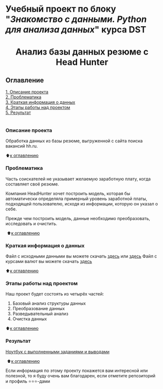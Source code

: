 # Учебный проект по блоку "_Знакомство с данными. Python для анализа данных_" курса DST 
# <center>Анализ базы данных резюме c Head Hunter
## Оглавление
[1. Описание проекта](#описание-проекта)  
[2. Проблематика](#проблематика)  
[3. Краткая информация о данных](#краткая-информация-о-данных)  
[4. Этапы работы над проектом](#этапы-работы-над-проектом)  
[5. Результат](#результат)    
​
### Описание проекта    
Обработка данных из базы резюме, выгруженной с сайта поиска вакансий hh.ru.

:arrow_up:[к оглавлению][1]
​​

### Проблематика    
Часть соискателей не указывает желаемую заработную плату, когда составляет своё резюме.

Компания HeadHunter хочет построить модель, которая бы автоматически определяла примерный уровень заработной платы, 
подходящей пользователю, исходя из информации, которую он указал о себе. 

Прежде чем построить модель, данные необходимо преобразовать, исследовать и очистить.

​​
​:arrow_up:[к оглавлению][1]


### Краткая информация о данных
Файл с исходными данными вы можете скачать [здесь](https://drive.google.com/file/d/1Kb78mAWYKcYlellTGhIjPI-bCcKbGuTn/view?usp=sharing)
или [здесь](https://drive.google.com/file/d/1mPqnyQ0Tzs1YK_1nBP3CQkvqcKqJubAu/view?usp=sharing)
Файл с курсами валют вы можете скачать [здесь](https://lms.skillfactory.ru/assets/courseware/v1/15abf80f45a2f3e93c3274101b451c67/asset-v1:SkillFactory+DST-3.0+28FEB2021+type@asset+block/ExchangeRates.zip)


:arrow_up:[к оглавлению][1]
​
​
### Этапы работы над проектом  

Наш проект будет состоять из четырёх частей:
1. Базовый анализ структуры данных
2. Преобразование данных
3. Разведывательный анализ
4. Очистка данных

:arrow_up:[к оглавлению][1]
​​

### Результат
[Ноутбук с выполненными заданиями и выводами](https://github.com/GalaFedorova/SkillFactory2/blob/main/SF_DST/Project-1/Project_1_HeadHunter.ipynb)

​
:arrow_up:[к оглавлению][1]
​
​​

Если информация по этому проекту покажется вам интересной или полезной, то я буду очень вам благодарен, если отметите репозиторий и профиль ⭐️⭐️⭐️-дами

[1]: #оглавление
